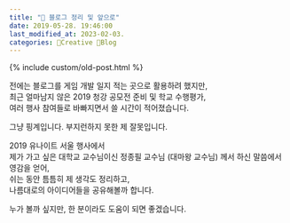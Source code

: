 ```yaml
---
title: "📘 블로그 정리 및 앞으로"
date: 2019-05-28. 19:46:00
last_modified_at: 2023-02-03.
categories: 🔖Creative 📘Blog
---
```


{% include custom/old-post.html %}

전에는 블로그를 게임 개발 일지 적는 곳으로 활용하려 했지만,  
최근 얼마남지 않은 2019 청강 공모전 준비 및 학교 수행평가,  
여러 행사 참여들로 바빠지면서 쓸 시간이 적어졌습니다.  

그냥 핑계입니다. 부지런하지 못한 제 잘못입니다.  

2019 유나이트 서울 행사에서  
제가 가고 싶은 대학교 교수님이신 정종필 교수님 (대마왕 교수님) 께서 하신 말씀에서 영감을 얻어,  
쉬는 동안 틈틈히 제 생각도 정리하고,  
나름대로의 아이디어들을 공유해볼까 합니다.  

누가 볼까 싶지만, 한 분이라도 도움이 되면 좋겠습니다.  
